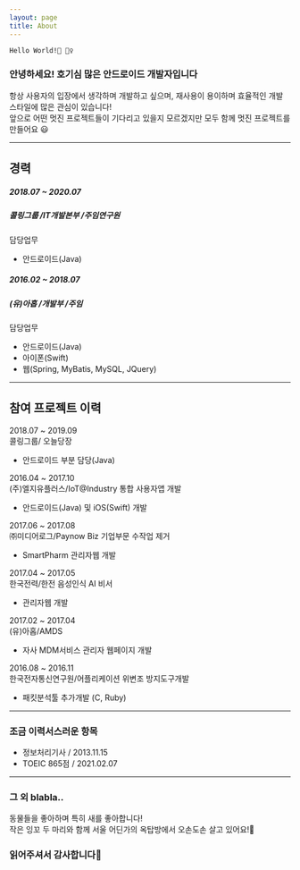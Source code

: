 ```yaml
---
layout: page
title: About
---
```


    Hello World!👋 🙋‍♀️

### 안녕하세요! 호기심 많은 안드로이드 개발자입니다

항상 사용자의 입장에서 생각하며 개발하고 싶으며, 재사용이 용이하며 효율적인 개발 스타일에 많은 관심이 있습니다!<br>
앞으로 어떤 멋진 프로젝트들이 기다리고 있을지 모르겠지만 모두 함께 멋진 프로젝트를 만들어요 😃 

***

## 경력
##### 2018.07 ~ 2020.07
##### 콜링그룹 /IT개발본부 /주임연구원

담당업무
- 안드로이드(Java)

##### 2016.02 ~ 2018.07
##### (유)아홉 /개발부 /주임

담당업무
- 안드로이드(Java)
- 아이폰(Swift)
- 웹(Spring, MyBatis, MySQL, JQuery)

***

## 참여 프로젝트 이력

2018.07 ~ 2019.09<br>
콜링그룹/ 오늘당장<br>
- 안드로이드 부분 담당(Java)

2016.04 ~ 2017.10<br>
(주)엘지유플러스/IoT@Industry 통합 사용자앱 개발
- 안드로이드(Java) 및 iOS(Swift) 개발

2017.06 ~ 2017.08<br>
㈜미디어로그/Paynow Biz 기업부문 수작업 제거
- SmartPharm 관리자웹 개발

2017.04 ~ 2017.05<br>
한국전력/한전 음성인식 AI 비서
- 관리자웹 개발

2017.02 ~ 2017.04<br>
(유)아홉/AMDS
- 자사 MDM서비스 관리자 웹페이지 개발
  
2016.08 ~ 2016.11<br>
한국전자통신연구원/어플리케이션 위변조 방지도구개발
- 패킷분석툴 추가개발 (C, Ruby)

***

### 조금 이력서스러운 항목
- 정보처리기사 / 2013.11.15
- TOEIC 865점 / 2021.02.07

***

### 그 외 blabla..
동물들을 좋아하며 특히 새를 좋아합니다!<br>
작은 잉꼬 두 마리와 함께 서울 어딘가의 옥탑방에서 오손도손 살고 있어요!🥰<br>

### 읽어주셔서 감사합니다🤗